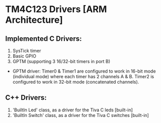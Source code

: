 # TM4C123 Drivers [ARM Architecture]

## Implemented C Drivers:
1. SysTick timer
2. Basic GPIO
3. GPTM (supporting 3 16/32-bit timers in port B)

- GPTM driver: Timer0 & Timer1 are configured to work in 16-bit mode (individual mode) where each timer has 2 channels A & B.
               Timer2 is configured to work in 32-bit mode (concatenated channels).

## C++ Drivers:
1. 'BuiltIn Led' class, as a driver for the Tiva C leds [built-in]
2. 'BuiltIn Switch' class, as a driver for the Tiva C switches [built-in]
